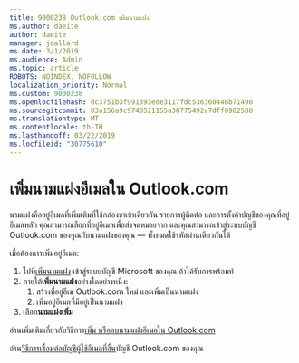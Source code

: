 ```yaml
---
title: 9000238 Outlook.com เพิ่มนามแฝง
ms.author: daeite
author: daeite
manager: joallard
ms.date: 3/1/2019
ms.audience: Admin
ms.topic: article
ROBOTS: NOINDEX, NOFOLLOW
localization_priority: Normal
ms.custom: 9000238
ms.openlocfilehash: dc3751b3f991393ede3117fdc536360446b71490
ms.sourcegitcommit: 03a156a9c9740521155a30775492c7dff0982588
ms.translationtype: MT
ms.contentlocale: th-TH
ms.lasthandoff: 03/22/2019
ms.locfileid: "30775610"
---
```

# <a name="add-an-email-alias-in-outlookcom"></a>เพิ่มนามแฝงอีเมลใน Outlook.com

นามแฝงคืออยู่อีเมลที่เพิ่มเติมที่ใช้กล่องขาเข้าเดียวกัน รายการผู้ติดต่อ และการตั้งค่าบัญชีของคุณที่อยู่อีเมลหลัก คุณสามารถเลือกที่อยู่อีเมลเพื่อส่งจดหมายจาก และคุณสามารถเข้าสู่ระบบบัญชี Outlook.com ของคุณกับนามแฝงของคุณ — ทั้งหมดใช้รหัสผ่านเดียวกันได้

เมื่อต้องการเพิ่มอยู่อีเมล:

1. ไปที่[เพิ่มนามแฝง](https://go.microsoft.com/fwlink/p/?linkid=864833) เข้าสู่ระบบบัญชี Microsoft ของคุณ ถ้าได้รับการพร้อมท์
2. ภายใต้**เพิ่มนามแฝง**อย่างใดอย่างหนึ่ง:
    1. สร้างที่อยู่อีเม Outlook.com ใหม่ และเพิ่มเป็นนามแฝง
    2. เพิ่มอยู่อีเมลที่มีอยู่เป็นนามแฝง
3. เลือก**นามแฝงเพิ่ม**

อ่านเพิ่มเติมเกี่ยวกับวิธีการ[เพิ่ม หรือลบนามแฝงอีเมลใน Outlook.com](https://support.office.com/article/459b1989-356d-40fa-a689-8f285b13f1f2)  

อ่าน[วิธีการเชื่อมต่อบัญชีผู้ใช้อีเมลที่อื่น](https://support.office.com/article/c5224df4-5885-4e79-91ba-523aa743f0ba)บัญชี Outlook.com ของคุณ